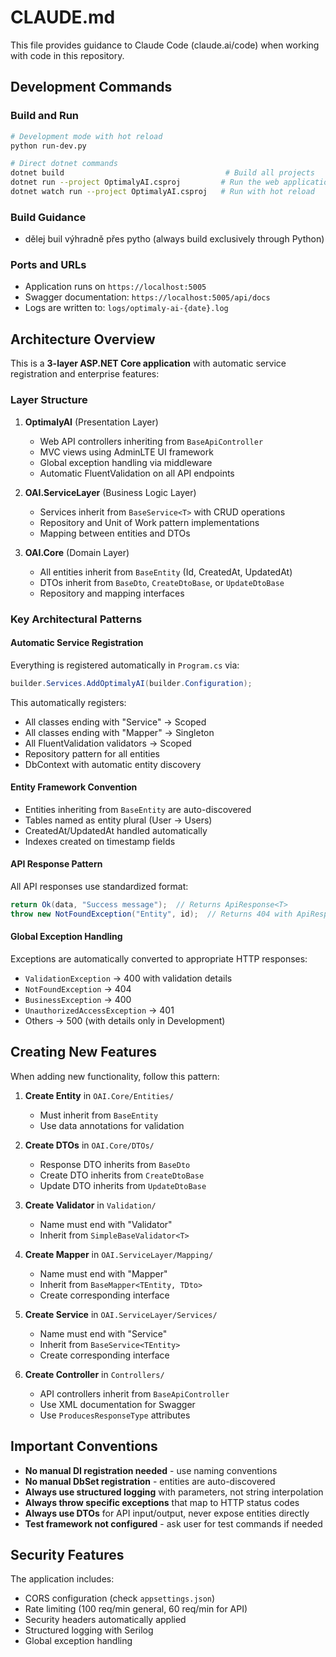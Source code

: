 # CLAUDE.md

This file provides guidance to Claude Code (claude.ai/code) when working with code in this repository.

## Development Commands

### Build and Run
```bash
# Development mode with hot reload
python run-dev.py

# Direct dotnet commands
dotnet build                                    # Build all projects
dotnet run --project OptimalyAI.csproj         # Run the web application
dotnet watch run --project OptimalyAI.csproj   # Run with hot reload
```

### Build Guidance
- dělej buil výhradně přes pytho (always build exclusively through Python)

### Ports and URLs
- Application runs on `https://localhost:5005`
- Swagger documentation: `https://localhost:5005/api/docs`
- Logs are written to: `logs/optimaly-ai-{date}.log`

## Architecture Overview

This is a **3-layer ASP.NET Core application** with automatic service registration and enterprise features:

### Layer Structure
1. **OptimalyAI** (Presentation Layer)
   - Web API controllers inheriting from `BaseApiController`
   - MVC views using AdminLTE UI framework
   - Global exception handling via middleware
   - Automatic FluentValidation on all API endpoints

2. **OAI.ServiceLayer** (Business Logic Layer)
   - Services inherit from `BaseService<T>` with CRUD operations
   - Repository and Unit of Work pattern implementations
   - Mapping between entities and DTOs

3. **OAI.Core** (Domain Layer)
   - All entities inherit from `BaseEntity` (Id, CreatedAt, UpdatedAt)
   - DTOs inherit from `BaseDto`, `CreateDtoBase`, or `UpdateDtoBase`
   - Repository and mapping interfaces

### Key Architectural Patterns

#### Automatic Service Registration
Everything is registered automatically in `Program.cs` via:
```csharp
builder.Services.AddOptimalyAI(builder.Configuration);
```

This automatically registers:
- All classes ending with "Service" → Scoped
- All classes ending with "Mapper" → Singleton
- All FluentValidation validators → Scoped
- Repository pattern for all entities
- DbContext with automatic entity discovery

#### Entity Framework Convention
- Entities inheriting from `BaseEntity` are auto-discovered
- Tables named as entity plural (User → Users)
- CreatedAt/UpdatedAt handled automatically
- Indexes created on timestamp fields

#### API Response Pattern
All API responses use standardized format:
```csharp
return Ok(data, "Success message");  // Returns ApiResponse<T>
throw new NotFoundException("Entity", id);  // Returns 404 with ApiResponse
```

#### Global Exception Handling
Exceptions are automatically converted to appropriate HTTP responses:
- `ValidationException` → 400 with validation details
- `NotFoundException` → 404
- `BusinessException` → 400
- `UnauthorizedAccessException` → 401
- Others → 500 (with details only in Development)

## Creating New Features

When adding new functionality, follow this pattern:

1. **Create Entity** in `OAI.Core/Entities/`
   - Must inherit from `BaseEntity`
   - Use data annotations for validation

2. **Create DTOs** in `OAI.Core/DTOs/`
   - Response DTO inherits from `BaseDto`
   - Create DTO inherits from `CreateDtoBase`
   - Update DTO inherits from `UpdateDtoBase`

3. **Create Validator** in `Validation/`
   - Name must end with "Validator"
   - Inherit from `SimpleBaseValidator<T>`

4. **Create Mapper** in `OAI.ServiceLayer/Mapping/`
   - Name must end with "Mapper"
   - Inherit from `BaseMapper<TEntity, TDto>`
   - Create corresponding interface

5. **Create Service** in `OAI.ServiceLayer/Services/`
   - Name must end with "Service"
   - Inherit from `BaseService<TEntity>`
   - Create corresponding interface

6. **Create Controller** in `Controllers/`
   - API controllers inherit from `BaseApiController`
   - Use XML documentation for Swagger
   - Use `ProducesResponseType` attributes

## Important Conventions

- **No manual DI registration needed** - use naming conventions
- **No manual DbSet registration** - entities are auto-discovered
- **Always use structured logging** with parameters, not string interpolation
- **Always throw specific exceptions** that map to HTTP status codes
- **Always use DTOs** for API input/output, never expose entities directly
- **Test framework not configured** - ask user for test commands if needed

## Security Features

The application includes:
- CORS configuration (check `appsettings.json`)
- Rate limiting (100 req/min general, 60 req/min for API)
- Security headers automatically applied
- Structured logging with Serilog
- Global exception handling
